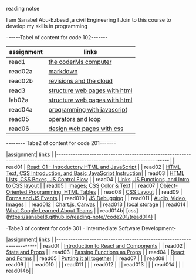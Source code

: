 reading notse


I am Sanabel Abu-Ezbead ,a civil Engineering I Join to this course to develop my skills in programming

------Tabel of content for code 102-------



 | assignment  |             links                              |
 | ------------|------------------------------------------------|
 |  read1      |   [the coderMs computer](read1)                |
 |  read02a    |   [markdown](read02a)                          |
 |  read02b    |   [revisions and the cloud](read02b)           |
 |  read3      |   [structure web pages with html](read3)       |
 |  lab02a     |   [structure web pages with html](lab02a)      |
 |  read04a    |   [programming with javascript ](read04a)      | 
 |  read05     |   [operators and loop](read05)                 |
 |  read06     |   [design web pages with css](read06)          |


-------- Tabe2 of content for code 201-------
 
 |assignment|                                                links                                                              |
 |------------------------------------------------------------------------------------------------------------------------------|
 |  read01  |   [Read: 01 - Introductory HTML and JavaScript](https://sanabel8.github.io/reading-note//code201/read01)          |
 |  read02  |   [HTML Text, CSS Introduction, and Basic JavaScript Instruction](https://sanabel8.github.io/reading-note//read02)|
 |  read03  |   [HTML Lists, CSS Boxes, JS Control Flow](https://sanabel8.github.io/reading-note//code201/read03)               |
 |  read04  |   [Links, JS Functions, and Intro to CSS layout](https://sanabel8.github.io/reading-note//code201/read04)         | 
 |  read05  |   [Images; CSS Color & Text](https://sanabel8.github.io/reading-note//code201/read05)                             | 
 |  read07  |   [Object-Oriented Programming, HTML Tables](https://sanabel8.github.io/reading-note//code201/read07)             |
 |  read08  |   [ CSS Layout](https://sanabel8.github.io/reading-note//code201/read08)                                          |
 |  read09  |   [Forms and JS Events](https://sanabel8.github.io/reading-note//code201/read09)                                  | 
 |  read010 |   [JS Debugging](https://sanabel8.github.io/reading-note//code201/read010)                                        |
 |  read011 |   [Audio, Video, Images](https://sanabel8.github.io/reading-note//code201/read011)                                |
 |  read012 |   [ Chart.js, Canvas](https://sanabel8.github.io/reading-note//code201/read012)                                   |
 |  read013 |   [local storage](https://sanabel8.github.io/reading-note//code201/read013)                                       |
 |  read014 |   [What Google Learned About Teams](https://sanabel8.github.io/reading-note//code201/read014a)                    |
 |  read014b|   [css](https://sanabel8.github.io/reading-note//code201/(read014)                                                | 
                                                    




 -Tabe3 of content for code 301 - Intermediate Software Development-
 
                                                    
 |assignment|         links                                             |
 |----------------------------------------------------------------------|
 |  read01  |   [Introduction to React and Components](code301/class01) |
 |  read02  |   [State and Props](code301/class02)                      |
 |  read03  |   [Passing Functions as Props](code301/class03)           |
 |  read04  |   [React and Forms](code301/class04)                      | 
 |  read05  |   [Putting it all together](code301/class05)              | 
 |  read07  |   [](code301/class06)                                     |
 |  read08  |   [](code301/class07)                                     |
 |  read09  |   [](code301/class08)                                     | 
 |  read010 |   [](code301/class09)                                     |
 |  read011 |   [](code301/class10)                                     |
 |  read012 |   [](code301/class11)                                     |
 |  read013 |   [](code301/class12)                                     |
 |  read014 |   [](code301/class13)                                     |
 |  read014b|   [](code301/class14)                                     | 
                                                    
